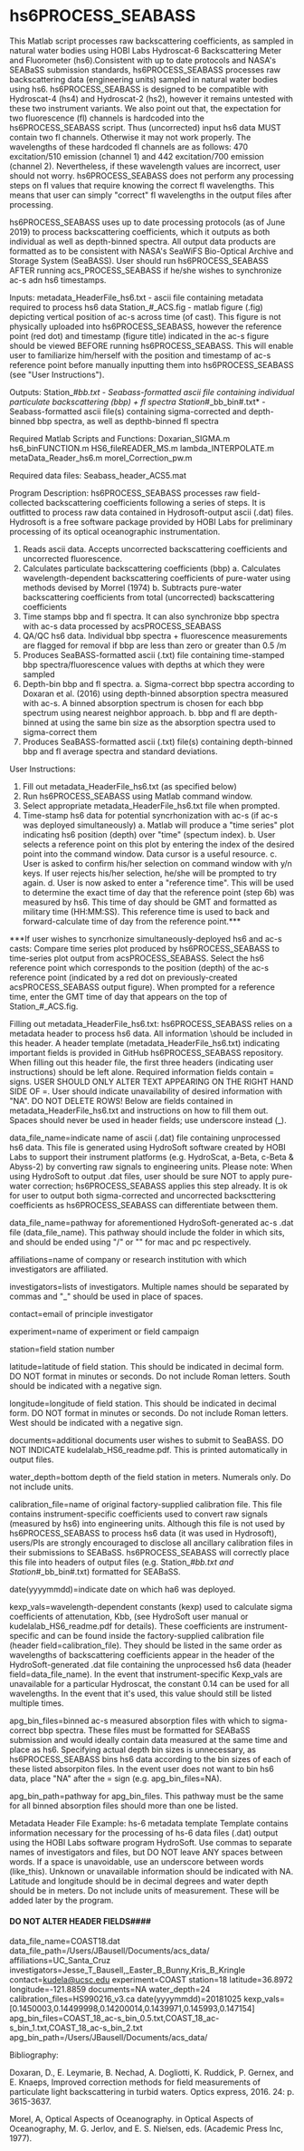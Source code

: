 # hs6PROCESS_SEABASS

This Matlab script processes raw backscattering coefficients, as sampled in natural water bodies using HOBI Labs Hydroscat-6 Backscattering Meter and Fluorometer (hs6).Consistent with up to date protocols and NASA's SEABaSS submission standards, hs6PROCESS_SEABASS processes raw backscattering data (engineering units) sampled in natural water bodies using hs6. hs6PROCESS_SEABASS is designed to be compatible with Hydroscat-4 (hs4) and Hydroscat-2 (hs2), however it remains untested with these two instrument variants. We also point out that, the expectation for two fluorescence (fl) channels is hardcoded into the hs6PROCESS_SEABASS script. Thus (uncorrected) input hs6 data MUST contain two fl channels. Otherwise it may not work properly. The wavelengths of these hardcoded  fl channels are as follows: 470 excitation/510 emission (channel 1) and 442 excitation/700 emission (channel 2). Nevertheless, if these wavelength values are incorrect, user should not worry. hs6PROCESS_SEABASS does not perform any processing steps on fl values that require knowing the correct fl wavelengths. This means that user can simply "correct" fl wavelengths in the output files after processing.

hs6PROCESS_SEABASS uses up to date processing protocols (as of June 2019) to process backscattering coefficients, which it outputs as both individual as well as depth-binned spectra. All output data products are formatted as to be consistent with NASA's SeaWiFS Bio-Optical Archive and Storage System (SeaBASS). User should run hs6PROCESS_SEABASS AFTER running acs_PROCESS_SEABASS if he/she wishes to synchronize ac-s adn hs6 timestamps.

Inputs:
metadata_HeaderFile_hs6.txt - ascii file containing metadata required to process hs6 data 
Station_#_ACS.fig - matlab figure (.fig) depicting vertical position of ac-s across time (of cast). This figure is not physically uploaded into hs6PROCESS_SEABASS, however the reference point (red dot) and timestamp (figure title) indicated in the ac-s figure should be viewed BEFORE running hs6PROCESS_SEABASS. This will enable user to familiarize him/herself with the position and timestamp of ac-s reference point before manually inputting them into hs6PROCESS_SEABASS (see "User Instructions"). 

Outputs:
Station_#_bb.txt - Seabass-formatted ascii file containing individual particulate backscattering (bbp) + fl spectra
Station_#_bb_bin#.txt* - Seabass-formatted ascii file(s) containing sigma-corrected and depth-binned bbp spectra, as well as depthb-binned fl spectra

Required Matlab Scripts and Functions:
Doxarian_SIGMA.m
hs6_binFUNCTION.m
HS6_fileREADER_MS.m
lambda_INTERPOLATE.m
metaData_Reader_hs6.m
morel_Correction_pw.m

Required data files:
Seabass_header_ACS5.mat

Program Description:
hs6PROCESS_SEABASS processes raw field-collected backscattering coefficients following a series of steps. It is outfitted to process raw data contained in Hydrosoft-output ascii (.dat) files. Hydrosoft is a free software package provided by HOBI Labs for preliminary processing of its optical oceanographic instrumentation. 
  1. Reads ascii data. Accepts uncorrected backscattering coefficients and uncorrected fluorescence.
  2. Calculates particulate backscattering coefficients (bbp)
    a. Calculates wavelength-dependent backscattering coefficients of pure-water using methods devised by Morrel (1974)
    b. Subtracts pure-water backscattering coefficients from total (uncorrected) backscattering coefficients
  3. Time stamps bbp and fl spectra. It can also synchronize bbp spectra with ac-s data processed by acsPROCESS_SEABASS 
  4. QA/QC hs6 data. Individual bbp spectra + fluorescence measurements are flagged for removal if bbp are less than zero or greater than      0.5 /m
  5. Produces SeaBASS-formatted ascii (.txt) file containing time-stamped bbp spectra/fluorescence values with depths at which they were        sampled
  6. Depth-bin bbp and fl spectra.
    a. Sigma-correct bbp spectra according to Doxaran et al. (2016) using depth-binned absorption spectra measured with ac-s. A binned 
    absorption spectrum is chosen for each bbp spectrum using nearest neighbor approach. 
    b. bbp and fl are depth-binned at using the same bin size as the absorption spectra used to sigma-correct them
  7. Produces SeaBASS-formatted ascii (.txt) file(s) containing depth-binned bbp and fl average spectra and standard deviations. 

User Instructions:
  1. Fill out metadata_HeaderFile_hs6.txt (as specified below)
  2. Run hs6PROCESS_SEABASS using Matlab command window.
  3. Select appropriate metadata_HeaderFile_hs6.txt file when prompted. 
  6. Time-stamp hs6 data for potential syncrhonization with ac-s (if ac-s was deployed simultaneously)
    a. Matlab will produce a "time series" plot indicating hs6 position (depth) over "time" (spectum index).
    b. User selects a reference point on this plot by entering the index of the desired point into the command window. Data cursor is a 
    useful resource.
    c. User is asked to confirm his/her selection on command window with y/n keys. If user rejects his/her selection, he/she will be           prompted to try again.
    d. User is now asked to enter a "reference time". This will be used to determine the exact time of day that the reference point (step
    6b) was measured by hs6. This time of day should be GMT and formatted as military time (HH:MM:SS). This reference time is used to 
    back and forward-calculate time of day from the reference point.***
    
 ***If user wishes to syncrhonize simultaneously-deployed hs6 and ac-s casts: Compare time series plot produced by hs6PROCESS_SEABASS to  time-series plot output from acsPROCESS_SEABASS. Select the hs6 reference point which corresponds to the position (depth) of the ac-s reference point (indicated by a red dot on previously-created acsPROCESS_SEABASS output figure). When prompted for a reference time, enter the GMT time of day that appears on the top of Station_#_ACS.fig.
 
Filling out metadata_HeaderFile_hs6.txt:
hs6PROCESS_SEABASS relies on a metadata header to process hs6 data. All information \should be included in this header. A header template (metadata_HeaderFile_hs6.txt) indicating important fields is provided in GitHub hs6PROCESS_SEABASS repository. When filling out this header file, the first three headers (indicating user instructions) should be left alone. Required information fields contain = signs. USER SHOULD ONLY ALTER TEXT APPEARING ON THE RIGHT HAND SIDE OF =. User should indicate unavailability of desired information with "NA". DO NOT DELETE ROWS! Below are fields contained in metadata_HeaderFile_hs6.txt and instructions on how to fill them out. Spaces should never be used in header fields; use underscore instead (_).

data_file_name=indicate name of ascii (.dat) file containing unprocessed hs6 data. This file is generated using HydroSoft software created by HOBI Labs to support their instrument platforms (e.g. HydroScat, a-Beta, c-Beta & Abyss-2) by converting raw signals to engineering units. Please note: When using HydroSoft to output .dat files, user should be sure NOT to apply pure-water correction; hs6PROCESS_SEABASS applies this step already. It is ok for user to output both sigma-corrected and uncorrected backscttering coefficients as hs6PROCESS_SEABASS can differentiate between them.

data_file_name=pathway for aforementioned HydroSoft-generated ac-s .dat file (data_file_name). This pathway should include the folder in which sits, and should be ended using "/" or "\" for mac and pc respectively. 

affiliations=name of company or research institution with which investigators are affiliated. 

investigators=lists of investigators. Multiple names should be separated by commas and "_" should be used in place of spaces.

contact=email of principle investigator

experiment=name of experiment or field campaign 

station=field station number 

latitude=latitude of field station. This should be indicated in decimal form. DO NOT format in minutes or seconds. Do not include Roman letters. South should be indicated with a negative sign.

longitude=longitude of field station. This should be indicated in decimal form. DO NOT format in minutes or seconds. Do not include Roman letters. West should be indicated with a negative sign.

documents=additional documents user wishes to submit to SeaBASS. DO NOT INDICATE kudelalab_HS6_readme.pdf. This is printed automatically in output files.

water_depth=bottom depth of the field station in meters. Numerals only. Do not include units.

calibration_file=name of original factory-supplied calibration file. This file contains instrument-specific coefficients used to convert raw signals (measured by hs6) into engineering units. Although this file is not used by hs6PROCESS_SEABASS to process hs6 data (it was used in Hydrosoft), users/PIs are strongly encouraged to disclose all ancillary calibration files in their submissions to SEABaSS. hs6PROCESS_SEABASS will correctly place this file into headers of output files (e.g. Station_#_bb.txt and Station_#_bb_bin#.txt) formatted for SEABaSS.

date(yyyymmdd)=indicate date on which ha6 was deployed.

kexp_vals=wavelength-dependent constants (kexp) used to calculate sigma coefficients of attenutation, Kbb, (see HydroSoft user manual or kudelalab_HS6_readme.pdf for details). These coefficients are instrument-specific and can be found inside the factory-supplied calibration file (header field=calibration_file). They should be listed in the same order as wavelengths of backscattering coefficients appear in the header of the HydroSoft-generated .dat file containing the unprocessed hs6 data (header field=data_file_name). In the event that instrument-specific Kexp_vals are unavailable for a particular Hydroscat, the constant 0.14 can be used for all wavelengths. In the event that it's used, this value should still be listed multiple times.

apg_bin_files=binned ac-s measured absorption files with which to sigma-correct bbp spectra. These files must be formatted for SEABaSS submission and would ideally contain data measured at the same time and place as hs6. Specifying actual depth bin sizes is unnecessary, as hs6PROCESS_SEABASS bins hs6 data according to the bin sizes of each of these listed absorpiton files. In the event user does not want to bin hs6 data, place "NA" after the = sign (e.g. apg_bin_files=NA).

apg_bin_path=pathway for apg_bin_files. This pathway must be the same for all binned absorption files should more than one be listed.

Metadata Header File Example:
hs-6 metadata template
Template contains information necessary for the processing of hs-6 data files (.dat) output using the HOBI Labs software program HydroSoft. Use commas to separate names of investigators and files, but DO NOT leave ANY spaces between words. If a space is unavoidable, use an underscore between words (like_this). Unknown or unavailable information should be indicated with NA. Latitude and longitude should be in decimal degrees and water depth should be in meters. Do not include units of measurement. These will be added later by the program. 
#### DO NOT ALTER HEADER FIELDS####
data_file_name=COAST18.dat
data_file_path=/Users/JBausell/Documents/acs_data/
affiliations=UC_Santa_Cruz
investigators=Jesse_T_Bausell,_Easter_B_Bunny,Kris_B_Kringle
contact=kudela@ucsc.edu
experiment=COAST
station=18
latitude=36.8972
longitude=-121.8859
documents=NA
water_depth=24
calibration_files=HS990216_v3.ca 
date(yyyymmdd)=20181025
kexp_vals=[0.1450003,0.14499998,0.14200014,0.1439971,0.145993,0.147154]
apg_bin_files=COAST_18_ac-s_bin_0.5.txt,COAST_18_ac-s_bin_1.txt,COAST_18_ac-s_bin_2.txt
apg_bin_path=/Users/JBausell/Documents/acs_data/

Bibliography:

Doxaran, D., E. Leymarie, B. Nechad, A. Dogliotti, K. Ruddick, P. Gernex, and E. Knaeps, Improved correction methods for field measurements of particulate light backscattering in turbid waters. Optics express, 2016. 24: p. 3615-3637.

Morel, A, Optical Aspects of Oceanography. in Optical Aspects of Oceanography, M. G.
Jerlov, and E. S. Nielsen, eds. (Academic Press Inc, 1977).
